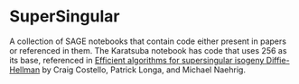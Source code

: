 # SuperSingular
A collection of SAGE notebooks that contain code either present in papers or referenced in them.
The Karatsuba notebook has code that uses 256 as its base, referenced in [Efficient algorithms for supersingular isogeny Diffie-Hellman](https://eprint.iacr.org/2016/413.pdf) by Craig Costello, Patrick Longa, and Michael Naehrig.
